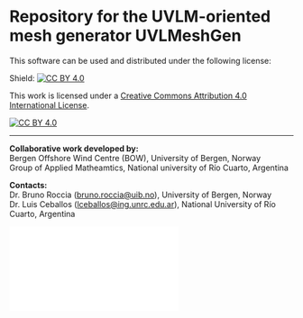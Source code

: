 # Repository for the UVLM-oriented mesh generator UVLMeshGen

This software can be used and distributed under the following license:

Shield: [![CC BY 4.0][cc-by-shield]][cc-by]

This work is licensed under a
[Creative Commons Attribution 4.0 International License][cc-by].

[![CC BY 4.0][cc-by-image]][cc-by]

[cc-by]: http://creativecommons.org/licenses/by/4.0/
[cc-by-image]: https://i.creativecommons.org/l/by/4.0/88x31.png
[cc-by-shield]: https://img.shields.io/badge/License-CC%20BY%204.0-lightgrey.svg

----------------------------------------------------------------------------------------------------
**Collaborative work developed by:** <br />
Bergen Offshore Wind Centre (BOW), University of Bergen, Norway <br />
Group of Applied Matheamtics, National university of Río Cuarto, Argentina <br />

**Contacts:** <br />
Dr. Bruno Roccia (bruno.roccia@uib.no), University of Bergen, Norway <br />
Dr. Luis Ceballos (lceballos@ing.unrc.edu.ar), National University of Río Cuarto, Argentina

![Onshore wind Farm](Onshore_farm_Aero.pdf)

